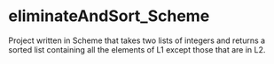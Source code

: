 # eliminateAndSort_Scheme
Project written in Scheme that takes two lists of integers and returns a sorted list containing all the elements of L1 except those that are in L2.
